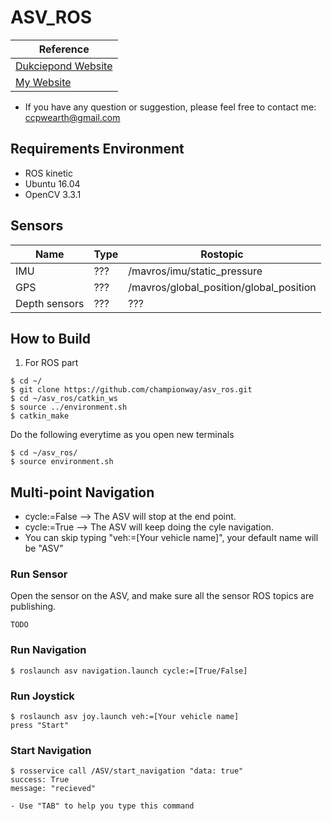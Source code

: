 # ASV_ROS


|Reference|
|---------|
|[Dukciepond Website](https://robotx-nctu.github.io/duckiepond)|
|[My Website](https://championway.github.io)|

- If you have any question or suggestion, please feel free to contact me:
ccpwearth@gmail.com

## Requirements Environment

- ROS kinetic
- Ubuntu 16.04
- OpenCV 3.3.1

## Sensors

|Name | Type | Rostopic |
|-------		|--------	|--------	|
|IMU		|???		|/mavros/imu/static_pressure		|
|GPS			|???		|/mavros/global_position/global_position	|
|Depth sensors	|???		|???		|

## How to Build
1. For ROS part
```
$ cd ~/
$ git clone https://github.com/championway/asv_ros.git
$ cd ~/asv_ros/catkin_ws
$ source ../environment.sh
$ catkin_make
```

Do the following everytime as you open new terminals
```
$ cd ~/asv_ros/
$ source environment.sh
```

## Multi-point Navigation
- cycle:=False --> The ASV will stop at the end point.
- cycle:=True --> The ASV will keep doing the cyle navigation.
- You can skip typing "veh:=[Your vehicle name]", your default name will be "ASV"

### Run Sensor
Open the sensor on the ASV, and make sure all the sensor ROS topics are publishing.
```
TODO
```

### Run Navigation
```
$ roslaunch asv navigation.launch cycle:=[True/False]
```

### Run Joystick
```
$ roslaunch asv joy.launch veh:=[Your vehicle name]
press "Start"
```
### Start Navigation
```
$ rosservice call /ASV/start_navigation "data: true" 
success: True
message: "recieved"

- Use "TAB" to help you type this command
```